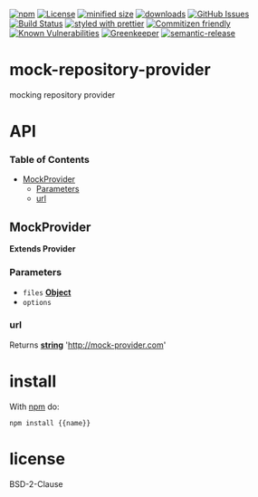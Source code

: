 [![npm](https://img.shields.io/npm/v/mock-repository-provider.svg)](https://www.npmjs.com/package/mock-repository-provider)
[![License](https://img.shields.io/badge/License-BSD%203--Clause-blue.svg)](https://opensource.org/licenses/BSD-3-Clause)
[![minified size](https://badgen.net/bundlephobia/min/mock-repository-provider)](https://bundlephobia.com/result?p=mock-repository-provider)
[![downloads](http://img.shields.io/npm/dm/mock-repository-provider.svg?style=flat-square)](https://npmjs.org/package/mock-repository-provider)
[![GitHub Issues](https://img.shields.io/github/issues/arlac77/mock-repository-provider.svg?style=flat-square)](https://github.com/arlac77/mock-repository-provider/issues)
[![Build Status](https://secure.travis-ci.org/arlac77/mock-repository-provider.png)](http://travis-ci.org/arlac77/mock-repository-provider)
[![styled with prettier](https://img.shields.io/badge/styled_with-prettier-ff69b4.svg)](https://github.com/prettier/prettier)
[![Commitizen friendly](https://img.shields.io/badge/commitizen-friendly-brightgreen.svg)](http://commitizen.github.io/cz-cli/)
[![Known Vulnerabilities](https://snyk.io/test/github/arlac77/mock-repository-provider/badge.svg)](https://snyk.io/test/github/arlac77/mock-repository-provider)
[![Greenkeeper](https://badges.greenkeeper.io/arlac77/mock-repository-provider.svg)](https://greenkeeper.io/)
[![semantic-release](https://img.shields.io/badge/%20%20%F0%9F%93%A6%F0%9F%9A%80-semantic--release-e10079.svg)](https://github.com/arlac77/mock-repository-provider)

# mock-repository-provider

mocking repository provider

# API

<!-- Generated by documentation.js. Update this documentation by updating the source code. -->

### Table of Contents

-   [MockProvider](#mockprovider)
    -   [Parameters](#parameters)
    -   [url](#url)

## MockProvider

**Extends Provider**

### Parameters

-   `files` **[Object](https://developer.mozilla.org/docs/Web/JavaScript/Reference/Global_Objects/Object)** 
-   `options`  

### url

Returns **[string](https://developer.mozilla.org/docs/Web/JavaScript/Reference/Global_Objects/String)** '<http://mock-provider.com>'

# install

With [npm](http://npmjs.org) do:

```shell
npm install {{name}}
```

# license

BSD-2-Clause
